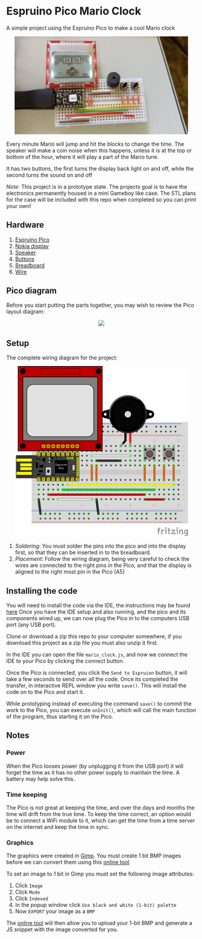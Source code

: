 # Espruino Pico Mario Clock
A simple project using the Espruino Pico to make a cool Mario clock
<p align="center">
  <img width="460" height="auto" src="mario_clock.gif">
</p>

Every minute Mario will jump and hit the blocks to change the time. The speaker will make a coin noise when this happens, unless it is at the top or bottom of the hour, where it will play a part of the Mario tune.

It has two buttons, the first turns the display back light on and off, while the second turns the sound on and off

_Note_: This project is in a prototype state. The projects goal is to have the electronics permanently housed in a mini Gameboy like case. The STL plans for the case will be included with this repo when completed so you can print your own!

## Hardware
1. [Espruino Pico](https://shop.pimoroni.com/products/espruino-pico)
2. [Nokia display](https://shop.pimoroni.com/products/graphic-lcd-84x48-nokia-5110)
3. [Speaker](https://shop.pimoroni.com/products/mini-speaker-pc-mount-12mm-2-048khz)
4. [Buttons](https://www.amazon.co.uk/gp/product/B01N67ICEC/ref=oh_aui_detailpage_o00_s00?ie=UTF8&psc=1)
5. [Breadboard](https://shop.pimoroni.com/products/colourful-mini-breadboard?variant=264820344)
6. [Wire](https://www.amazon.co.uk/Solderless-Flexible-Breadboard-Jumper-Arduino/dp/B00GX6V48C/ref=sr_1_19?ie=UTF8&qid=1532784726&sr=8-19&keywords=wires)

## Pico diagram
Before you start putting the parts together, you may wish to review the Pico layout diagram:
<p align="center">
  <img width="460" height="auto" src="https://espruino.microco.sm/api/v1/files/0fba6a2dac209e59435a7716430c1ef53fa242e0.png">
</p>

## Setup
The complete wiring diagram for the project:
<p align="center">
  <img width="460" height="auto" src="mario_clock.png">
</p>

1. *Soldering*:
You must solder the pins into the pico and into the display first, so that they can be inserted in to the breadboard.
2. *Placement*:
Follow the wiring diagram, being very careful to check the wires are connected to the right pins in the Pico, and that the display is aligned to the right most pin in the Pico (A5)

## Installing the code
You will need to install the code via the IDE, the instructions may be found [here](https://www.espruino.com/Web+IDE)
Once you have the IDE setup and also running, and the pico and its components wired up, we can now plug the Pico in to the computers USB port (any USB port).

Clone or download a zip this repo to your computer somewhere, if you download this project as a zip file you must also unzip it first.

In the IDE you can open the file `mario_clock.js`, and now we connect the IDE to your Pico by clicking the connect button.

Once the Pico is connected, you click the `Send to Espruion` button, it will take a few seconds to send over all the code. Once its completed the transfer, in interactive REPL window you write `save()`. This will install the code on to the Pico and start it.

While prototyping instead of executing the command `save()` to commit the work to the Pico, you can execute `onInit()`, which will call the main function of the program, thus starting it on the Pico.

## Notes

### Power
When the Pico looses power (by unplugging it from the USB port) it will forget the time as it has no other power supply to maintain the time. A battery may help solve this.

### Time keeping
The Pico is not great at keeping the time, and over the days and months the time will drift from the true time. To keep the time correct, an option would be to connect a WiFi module to it, which can get the time from a time server on the internet and keep the time in sync.

### Graphics
The graphics were created in [Gimp](https://www.gimp.org/). You must create 1 bit BMP images before we can convert them using this [online tool](https://www.espruino.com/Image+Converter).

To set an image to 1 bit in Gimp you must set the following image attributes:

1. Click `Image`	
2. Click `Mode`
3. Click `Indexed`
4. In the popup window click `Use black and white (1-bit) palette`
5. Now _`EXPORT`_ your image as a `BMP`

The [online tool](https://www.espruino.com/Image+Converter) will then allow you to upload your 1-bit BMP and generate a JS snippet with the image converted for you.

